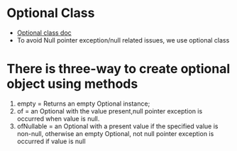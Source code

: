 # Optional Class
- [Optional class doc](https://docs.oracle.com/en/java/javase/11/docs/api/java.base/java/util/Optional.html)
- To avoid Null pointer exception/null related issues,  we use optional class

# There is three-way to create optional object using methods
1. empty = Returns an empty Optional instance;
2. of = an Optional with the value present,null pointer exception is occurred when value is null.
3. ofNullable = an Optional with a present value if the specified value is non-null, otherwise an empty Optional, not null pointer exception is occurred if value is null